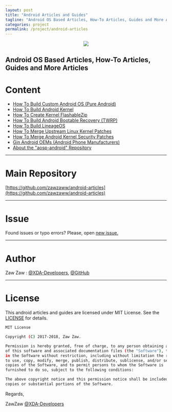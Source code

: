 ```yaml
---
layout: post
title: "Android Articles and Guides"
tagline: "Android OS Based Articles, How-To Articles, Guides and More Articles"
categories: project
permalink: /project/android-articles
---
```


<p align="center">
 <img src="https://images.wallpaperscraft.com/image/android_os_gray_robot_33642_1920x1080.jpg" />  
</p>

## Android OS Based Articles, How-To Articles, Guides and More Articles

# Content
- [How To Build Custom Android OS (Pure Android)](https://github.com/zawzaww/android-articles/blob/android/articles/Building-Custom-Android-OS.md)
- [How To Build Android Kernel](https://github.com/zawzaww/android-articles/blob/android/articles/Building-Android-Kernel.md)
- [How To Create Kernel FlashableZip](https://github.com/zawzaww/android-articles/blob/android/articles/Creating-FlashableZip.md)
- [How To Build Android Bootable Recovery (TWRP)](https://github.com/zawzaww/android-articles/blob/android/articles/Building-TWRP-Recovery.md)
- [How To Build LineageOS](https://github.com/zawzaww/android-articles/blob/android/articles/Building-LineageOS.md)
- [How To Merge Upstream Linux Kernel Patches](https://github.com/zawzaww/android-articles/blob/android/articles/Merging-Upstream-Linux-Kernel-Patches.md)
- [How To Merge Android Kernel Security Patches](https://github.com/zawzaww/android-articles/blob/android/articles/Merging-Kernel-Security-Patches.md)
- [Gin Android OEMs (Android Phone Manufacturers)](https://github.com/zawzaww/android-articles/blob/android/articles/Gin-Android-OEMs.md)
- [About the "aosp-android" Repository](https://github.com/zawzaww/android-articles/blob/android/articles/AOSP-Android-GitHub-Repo.md)

----

# Main Repository
[https://github.com/zawzaww/android-articles](https://github.com/zawzaww/android-articles)

----

# Issue
Found issues or typo errors? 
Please, open [new issue.](https://github.com/zawzaww/android-articles/issues/new)

----

# Author
Zaw Zaw : [@XDA-Developers](https://forum.xda-developers.com/member.php?u=7581611), [@GitHub](https://github.com/zawzaww)

----

# License
This android articles and guides are licensed under MIT License. See the [LICENSE](https://github.com/zawzaww/android-tutorials/blob/android/LICENSE) for details.

```bash
MIT License

Copyright (C) 2017-2018, Zaw Zaw.

Permission is hereby granted, free of charge, to any person obtaining a copy
of this software and associated documentation files (the "Software"), to deal
in the Software without restriction, including without limitation the rights
to use, copy, modify, merge, publish, distribute, sublicense, and/or sell
copies of the Software, and to permit persons to whom the Software is
furnished to do so, subject to the following conditions:

The above copyright notice and this permission notice shall be included in all
copies or substantial portions of the Software.
```


Regards,

ZawZaw [@XDA-Developers](https://forum.xda-developers.com/member.php?u=7581611)
